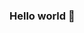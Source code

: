 ### Hello world 👋

<!--
**leanjp84/leanjp84** is a ✨ _special_ ✨ repository because its `README.md` (this file) appears on your GitHub profile.

Here are some ideas to get you started:

- 🔭 I’m currently working on myself
- 🌱 I’m currently learning front-end development
- 👯 I’m looking to collaborate on social projects with an impact on the real world
- 🤔 I’m looking for help with starting in the tech world
- 💬 Ask me about advice on graphic design
- 📫 How to reach me: mail me
- 😄 Pronouns: he/him
- ⚡ Fun fact: i'm an introvert
-->
